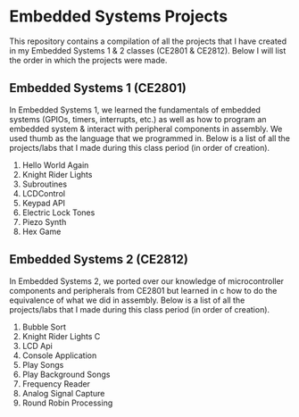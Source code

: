 # Embedded Systems Projects
This repository contains a compilation of all the projects that I have created in my Embedded Systems 1 & 2 classes (CE2801 & CE2812). Below I will list the order in which the projects were made.

## Embedded Systems 1 (CE2801)
In Embedded Systems 1, we learned the fundamentals of embedded systems (GPIOs, timers, interrupts, etc.) as well as how to program an embedded system & interact with peripheral components in assembly. We used thumb as the language that we programmed in. Below is a list of all the projects/labs that I made during this class period (in order of creation).
1. Hello World Again
2. Knight Rider Lights
3. Subroutines
4. LCDControl
5. Keypad API
6. Electric Lock Tones
7. Piezo Synth
8. Hex Game

## Embedded Systems 2 (CE2812)
In Embedded Systems 2, we ported over our knowledge of microcontroller components and peripherals from CE2801 but learned in c how to do the equivalence of what we did in assembly. Below is a list of all the projects/labs that I made during this class period (in order of creation).
1. Bubble Sort
2. Knight Rider Lights C
3. LCD Api
4. Console Application
5. Play Songs
6. Play Background Songs
7. Frequency Reader
8. Analog Signal Capture
9. Round Robin Processing